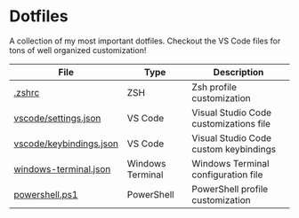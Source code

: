 # Dotfiles

A collection of my most important dotfiles. Checkout the VS Code files for tons of well organized customization!

| File                                               | Type             | Description                            |
| -------------------------------------------------- | ---------------- | -------------------------------------- |
| [.zshrc](.zshrc)                                   | ZSH              | Zsh profile customization              |
| [vscode/settings.json](vscode/settings.json)       | VS Code          | Visual Studio Code customizations file |
| [vscode/keybindings.json](vscode/keybindings.json) | VS Code          | Visual Studio Code custom keybindings  |
| [windows-terminal.json](windows-terminal.json)     | Windows Terminal | Windows Terminal configuration file    |
| [powershell.ps1](powershell.ps1)                   | PowerShell       | PowerShell profile customization       |
